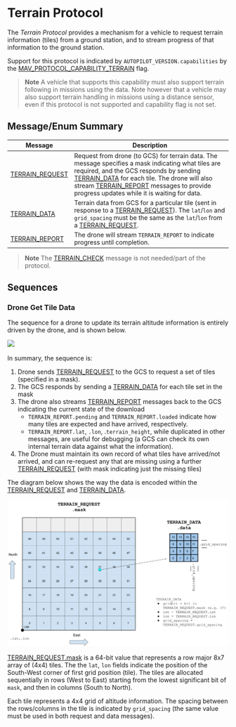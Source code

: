 # Terrain Protocol

The *Terrain Protocol* provides a mechanism for a vehicle to request terrain information (tiles) from a ground station, and to stream progress of that information to the ground station.

Support for this protocol is indicated by `AUTOPILOT_VERSION.capabilities` by the [MAV_PROTOCOL_CAPABILITY_TERRAIN](../messages/common.md#MAV_PROTOCOL_CAPABILITY_TERRAIN) flag.

> **Note** A vehicle that supports this capability must also support terrain following in missions using the data.
  Note however that a vehicle may also support terrain handling in missions using a distance sensor, even if this protocol is not supported and capability flag is not set.


## Message/Enum Summary

Message | Description
-- | --
<span id="TERRAIN_REQUEST"></span>[TERRAIN_REQUEST](../messages/common.md#TERRAIN_REQUEST) | Request from drone (to GCS) for terrain data. The message specifies a mask indicating what tiles are required, and the GCS responds by sending [TERRAIN_DATA](#TERRAIN_DATA) for each tile. The drone will also stream [TERRAIN_REPORT](#TERRAIN_REPORT) messages to provide progress updates while it is waiting for data.
<span id="TERRAIN_DATA"></span>[TERRAIN_DATA](../messages/common.md#TERRAIN_DATA) | Terrain data from GCS for a particular tile (sent in response to a [TERRAIN_REQUEST](#TERRAIN_REQUEST)). The `lat`/`lon` and `grid_spacing` must be the same as the `lat`/`lon` from a [TERRAIN_REQUEST](#TERRAIN_REQUEST).
<span id="TERRAIN_REPORT"></span>[TERRAIN_REPORT](../messages/common.md#TERRAIN_REPORT) | The drone will stream `TERRAIN_REPORT` to indicate progress until completion.

> **Note** The [TERRAIN_CHECK](../messages/common.md#TERRAIN_CHECK) message is not needed/part of the protocol.

## Sequences

### Drone Get Tile Data

The sequence for a drone to update its terrain altitude information is entirely driven by the drone, and is shown below. 

[![](https://mermaid.ink/img/eyJjb2RlIjoic2VxdWVuY2VEaWFncmFtO1xuICAgIHBhcnRpY2lwYW50IERyb25lXG4gICAgcGFydGljaXBhbnQgR0NTXG4gICAgRHJvbmUtPj5HQ1M6IFRFUlJBSU5fUkVRVUVTVChtYXNrKVxuICAgIERyb25lLT4-RHJvbmU6IFN0YXJ0IHRpbWVvdXRcbiAgICBOb3RlIG92ZXIgRHJvbmUsIEdDUzogVEVSUkFJTl9EQVRBIGZvciBldmVyeSBiaXQgc2V0IGluIFRFUlJBSU5fUkVRVUVTVC5tYXNrXG4gICAgTm90ZSBvdmVyIERyb25lLCBHQ1M6IFRFUlJBSU5fUkVQT1JUIHN0cmVhbWVkIGFzIHByb2dyZXNzIHVwZGF0ZVxuICAgIEdDUy0-PkRyb25lOiBURVJSQUlOX0RBVEFcbiAgICBHQ1MtPj5Ecm9uZTogVEVSUkFJTl9EQVRBXG4gICAgRHJvbmUtPj5HQ1M6IFRFUlJBSU5fUkVQT1JUXG4gICAgR0NTLT4-RHJvbmU6IFRFUlJBSU5fREFUQVxuXG4gICAgRHJvbmUtPj5HQ1M6IFRFUlJBSU5fUkVQT1JUXG4gICAgTm90ZSBvdmVyIERyb25lLCBHQ1M6IERyb25lIHJlcXVlc3RzIG5ldyBtYXNrIGZvciBtaXNzaW5nIHRpbGVzIChldGMpXG4gICAgRHJvbmUtPj5HQ1M6IFRFUlJBSU5fUkVRVUVTVChtYXNrKVxuIiwibWVybWFpZCI6eyJ0aGVtZSI6ImRlZmF1bHQifSwidXBkYXRlRWRpdG9yIjpmYWxzZX0)](https://mermaid-js.github.io/mermaid-live-editor/#/edit/eyJjb2RlIjoic2VxdWVuY2VEaWFncmFtO1xuICAgIHBhcnRpY2lwYW50IERyb25lXG4gICAgcGFydGljaXBhbnQgR0NTXG4gICAgRHJvbmUtPj5HQ1M6IFRFUlJBSU5fUkVRVUVTVChtYXNrKVxuICAgIERyb25lLT4-RHJvbmU6IFN0YXJ0IHRpbWVvdXRcbiAgICBOb3RlIG92ZXIgRHJvbmUsIEdDUzogVEVSUkFJTl9EQVRBIGZvciBldmVyeSBiaXQgc2V0IGluIFRFUlJBSU5fUkVRVUVTVC5tYXNrXG4gICAgTm90ZSBvdmVyIERyb25lLCBHQ1M6IFRFUlJBSU5fUkVQT1JUIHN0cmVhbWVkIGFzIHByb2dyZXNzIHVwZGF0ZVxuICAgIEdDUy0-PkRyb25lOiBURVJSQUlOX0RBVEFcbiAgICBHQ1MtPj5Ecm9uZTogVEVSUkFJTl9EQVRBXG4gICAgRHJvbmUtPj5HQ1M6IFRFUlJBSU5fUkVQT1JUXG4gICAgR0NTLT4-RHJvbmU6IFRFUlJBSU5fREFUQVxuXG4gICAgRHJvbmUtPj5HQ1M6IFRFUlJBSU5fUkVQT1JUXG4gICAgTm90ZSBvdmVyIERyb25lLCBHQ1M6IERyb25lIHJlcXVlc3RzIG5ldyBtYXNrIGZvciBtaXNzaW5nIHRpbGVzIChldGMpXG4gICAgRHJvbmUtPj5HQ1M6IFRFUlJBSU5fUkVRVUVTVChtYXNrKVxuIiwibWVybWFpZCI6eyJ0aGVtZSI6ImRlZmF1bHQifSwidXBkYXRlRWRpdG9yIjpmYWxzZX0)

In summary, the sequence is:
1. Drone sends [TERRAIN_REQUEST](#TERRAIN_REQUEST) to the GCS to request a set of tiles (specified in a mask).
1. The GCS responds by sending a [TERRAIN_DATA](#TERRAIN_DATA) for each tile set in the mask
1. The drone also streams [TERRAIN_REPORT](#TERRAIN_REPORT) messages back to the GCS indicating the current state of the download
   - `TERRAIN_REPORT.pending` and `TERRAIN_REPORT.loaded` indicate how many tiles are expected and have arrived, respectively.
   - `TERRAIN_REPORT.lat`, `.lon`, .`terrain_height`, while duplicated in other messages, are useful for debugging (a GCS can check its own internal terrain data against what the information).
1. The Drone must maintain its own record of what tiles have arrived/not arrived, and can re-request any that are missing using a further [TERRAIN_REQUEST](#TERRAIN_REQUEST) (with mask indicating just the missing tiles)

The diagram below shows the way the data is encoded within the [TERRAIN_REQUEST](#TERRAIN_REQUEST) and [TERRAIN_DATA](#TERRAIN_DATA).

![Terrain_report.mask data layout](../../assets/protocols/terrain/terrain_request_data.png)
<!-- Link to image source: https://docs.google.com/drawings/d/1DnDH6L58qBMW4HuCjMo3Fpkgx_vTYuwLAsH0W8bWLXQ/edit?usp=sharing -->

[TERRAIN_REQUEST.mask](#TERRAIN_REQUEST) is a 64-bit value that represents a row major 8x7 array of (4x4) tiles.
The the `lat`, `lon` fields indicate the position of the South-West corner of first grid position (tile). 
The tiles are allocated sequentially in rows (West to East) starting from the lowest significant bit of `mask`, and then in columns (South to North).

Each tile represents a 4x4 grid of altitude information.
The spacing between the rows/columns in the tile is indicated by `grid_spacing` (the same value must be used in both request and data messages).

